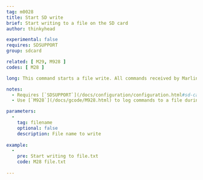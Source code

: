 ```yaml
---
tag: m0028
title: Start SD write
brief: Start writing to a file on the SD card
author: thinkyhead

experimental: false
requires: SDSUPPORT
group: sdcard

related: [ M29, M928 ]
codes: [ M28 ]

long: This command starts a file write. All commands received by Marlin are written to the file and are not executed until `M29` closes the file.

notes:
  - Requires [`SDSUPPORT`](/docs/configuration/configuration.html#sd-card)
  - Use [`M928`](/docs/gcode/M928.html) to log commands to a file during printing.

parameters:
  -
    tag: filename
    optional: false
    description: File name to write
    
example:
  -
    pre: Start writing to file.txt
    code: M28 file.txt
    
---
```

